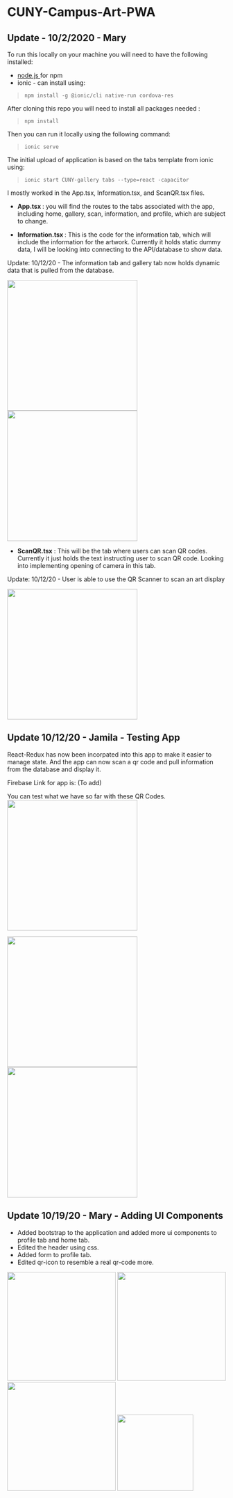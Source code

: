 # CUNY-Campus-Art-PWA

## Update - 10/2/2020 - Mary

To run this locally on your machine you will need to have the following installed:
* <a href="https://nodejs.org/en/"> node.js </a> for npm
* ionic - can install using:

> `npm install -g @ionic/cli native-run cordova-res`

After cloning this repo you will need to install all packages needed :

>`npm install`

Then you can run it locally using the following command:
> `ionic serve`

The initial upload of application is based on the tabs template from ionic using:

> `ionic start CUNY-gallery tabs --type=react -capacitor`

I mostly worked in the App.tsx, Information.tsx, and ScanQR.tsx files.
* <strong>App.tsx </strong> : you will find the routes to the tabs associated with the app, including home, gallery, scan, information, and profile, which are subject to change.

* <strong> Information.tsx </strong> : This is the code for the information tab, which will include the information for the artwork. Currently it holds static dummy data, I will be looking into connecting to the API/database to show data.

Update: 10/12/20 - The information tab and gallery tab now holds dynamic data that is pulled from the database.

<img src="InfoA.png" width="300"/>
<img src="InfoB.png" width="300"/>

* <strong>ScanQR.tsx</strong> : This will be the tab where users can scan QR codes. Currently it just holds the text instructing user to scan QR code. Looking into implementing opening of camera in this tab.

Update: 10/12/20 - User is able to use the QR Scanner to scan an art display

<img src="ScanQR.png" width="300"/>


## Update 10/12/20 - Jamila - Testing App

React-Redux has now been incorpated into this app to make it easier to manage state. And the app can now scan a qr code and pull information from the database and display it.

Firebase Link for app is:
(To add)

You can test what we have so far with these QR Codes.
<img src="Girl with a Pearl Earring qr-code-by-id.png" width="300"/>

<img src="Mona Lisa qr-code-by-id.png" width="300"/>

<img src="The Birth of Venus qr-code-by-id.png" width="300"/>

## Update 10/19/20 - Mary - Adding UI Components

* Added bootstrap to the application and added more ui components to profile tab and home tab.
* Edited the header using css.
* Added form to profile tab.
* Edited qr-icon to resemble a real qr-code more.


<img src="homescreen-snap.png" width="250"/>
<img src="profileA.png" width="250"/>
<img src="profileB.png" width="250"/>
<img src="./src/assets/images/QR-Icon.png" width="175"/>